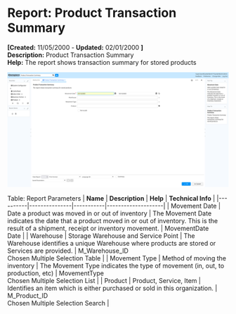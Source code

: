 # Report: Product Transaction Summary

**[Created:** 11/05/2000 - **Updated:** 02/01/2000 **]**  
**Description:** Product Transaction Summary  
**Help:** The report shows transaction summary for stored products  

![](/img/docs/manual/ProductTransactionSummary-Report_iDempiere_v12.0.0.png)

Table: Report Parameters
| **Name** | **Description** | **Help** | **Technical Info** |
|----------|---------------|-----------|--------------------|
| Movement Date | Date a product was moved in or out of inventory | The Movement Date indicates the date that a product moved in or out of inventory.  This is the result of a shipment, receipt or inventory movement. | MovementDate<br/>Date | 
| Warehouse | Storage Warehouse and Service Point | The Warehouse identifies a unique Warehouse where products are stored or Services are provided. | M_Warehouse_ID<br/>Chosen Multiple Selection Table | 
| Movement Type | Method of moving the inventory | The Movement Type indicates the type of movement (in, out, to production, etc) | MovementType<br/>Chosen Multiple Selection List | 
| Product | Product, Service, Item | Identifies an item which is either purchased or sold in this organization. | M_Product_ID<br/>Chosen Multiple Selection Search | 


